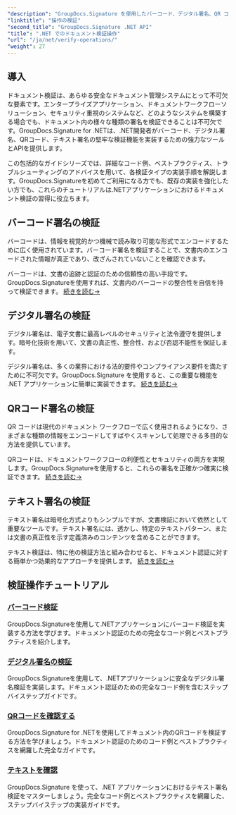 ```yaml
---
"description": "GroupDocs.Signature を使用したバーコード、デジタル署名、QR コード、テキスト認証に関する包括的なチュートリアルを備えた .NET アプリケーションでのドキュメント検証をマスターします。"
"linktitle": "操作の検証"
"second_title": "GroupDocs.Signature .NET API"
"title": ".NET でのドキュメント検証操作"
"url": "/ja/net/verify-operations/"
"weight": 27
---
```


## 導入

ドキュメント検証は、あらゆる安全なドキュメント管理システムにとって不可欠な要素です。エンタープライズアプリケーション、ドキュメントワークフローソリューション、セキュリティ重視のシステムなど、どのようなシステムを構築する場合でも、ドキュメント内の様々な種類の署名を検証できることは不可欠です。GroupDocs.Signature for .NETは、.NET開発者がバーコード、デジタル署名、QRコード、テキスト署名の堅牢な検証機能を実装するための強力なツールとAPIを提供します。

この包括的なガイドシリーズでは、詳細なコード例、ベストプラクティス、トラブルシューティングのアドバイスを用いて、各検証タイプの実装手順を解説します。GroupDocs.Signatureを初めてご利用になる方でも、既存の実装を強化したい方でも、これらのチュートリアルは.NETアプリケーションにおけるドキュメント検証の習得に役立ちます。

## バーコード署名の検証

バーコードは、情報を視覚的かつ機械で読み取り可能な形式でエンコードするために広く使用されています。バーコード署名を検証することで、文書内のエンコードされた情報が真正であり、改ざんされていないことを確認できます。

バーコードは、文書の追跡と認証のための信頼性の高い手段です。GroupDocs.Signatureを使用すれば、文書内のバーコードの整合性を自信を持って検証できます。 [続きを読む→](/net/verify-operations/verify-barcode/)

## デジタル署名の検証

デジタル署名は、電子文書に最高レベルのセキュリティと法令遵守を提供します。暗号化技術を用いて、文書の真正性、整合性、および否認不能性を保証します。


デジタル署名は、多くの業界における法的要件やコンプライアンス要件を満たすために不可欠です。GroupDocs.Signature を使用すると、この重要な機能を .NET アプリケーションに簡単に実装できます。 [続きを読む→](/net/verify-operations/verify-digital/)

## QRコード署名の検証

QR コードは現代のドキュメント ワークフローで広く使用されるようになり、さまざまな種類の情報をエンコードしてすばやくスキャンして処理できる多目的な方法を提供しています。

QRコードは、ドキュメントワークフローの利便性とセキュリティの両方を実現します。GroupDocs.Signatureを使用すると、これらの署名を正確かつ確実に検証できます。 [続きを読む→](/net/verify-operations/verify-qr-code/)

## テキスト署名の検証

テキスト署名は暗号化方式よりもシンプルですが、文書検証において依然として重要なツールです。テキスト署名には、透かし、特定のテキストパターン、または文書の真正性を示す定義済みのコンテンツを含めることができます。

テキスト検証は、特に他の検証方法と組み合わせると、ドキュメント認証に対する簡単かつ効果的なアプローチを提供します。 [続きを読む→](/net/verify-operations/verify-text/)

## 検証操作チュートリアル
### [バーコード検証](./verify-barcode/)
GroupDocs.Signatureを使用して.NETアプリケーションにバーコード検証を実装する方法を学びます。ドキュメント認証のための完全なコード例とベストプラクティスを紹介します。

### [デジタル署名の検証](./verify-digital/)
GroupDocs.Signatureを使用して、.NETアプリケーションに安全なデジタル署名検証を実装します。ドキュメント認証のための完全なコード例を含むステップバイステップガイドです。

### [QRコードを確認する](./verify-qr-code/)
GroupDocs.Signature for .NETを使用してドキュメント内のQRコードを検証する方法を学びましょう。ドキュメント認証のためのコード例とベストプラクティスを網羅した完全なガイドです。

### [テキストを確認](./verify-text/)
GroupDocs.Signature を使って、.NET アプリケーションにおけるテキスト署名検証をマスターしましょう。完全なコード例とベストプラクティスを網羅した、ステップバイステップの実装ガイドです。